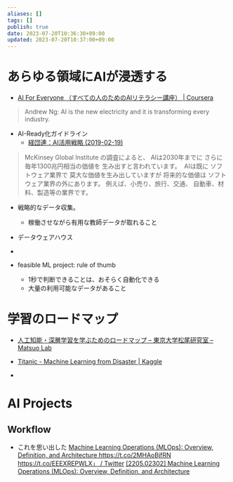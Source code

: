 ```yaml
---
aliases: []
tags: []
publish: true
date: 2023-07-20T10:36:30+09:00
updated: 2023-07-20T10:37:00+09:00
---
```


# あらゆる領域にAIが浸透する
- [AI For Everyone （すべての人のためのAIリテラシー講座） \| Coursera](https://www.coursera.org/learn/ai-for-everyone-ja)
> 	Andrew Ng: AI is the new electricity and it is transforming every industry. 

- AI-Ready化ガイドライン
	- [経団連：AI活用戦略 \(2019\-02\-19\)](https://www.keidanren.or.jp/policy/2019/013.html)

> McKinsey Global Institute の調査によると、 AIは2030年までに さらに毎年1300兆円相当の価値を 生み出すと言われています。 
> AIは既に ソフトウェア業界で 莫大な価値を生み出していますが 将来的な価値は ソフトウェア業界の外にあります。 例えば、小売り、旅行、交通、 自動車、材料、製造等の業界です。

- 戦略的なデータ収集。
	- 稼働させながら有用な教師データが取れること
- データウェアハウス
- 

- feasible ML project: rule of thumb
	- 1秒で判断できることは、おそらく自動化できる
	- 大量の利用可能なデータがあること

# 学習のロードマップ
- [人工知能・深層学習を学ぶためのロードマップ – 東京大学松尾研究室 – Matsuo Lab](https://weblab.t.u-tokyo.ac.jp/%E4%BA%BA%E5%B7%A5%E7%9F%A5%E8%83%BD%E3%83%BB%E6%B7%B1%E5%B1%A4%E5%AD%A6%E7%BF%92%E3%82%92%E5%AD%A6%E3%81%B6%E3%81%9F%E3%82%81%E3%81%AE%E3%83%AD%E3%83%BC%E3%83%89%E3%83%9E%E3%83%83%E3%83%97/#title_2_a)

- [Titanic \- Machine Learning from Disaster \| Kaggle](https://www.kaggle.com/c/titanic)
- 

# AI Projects 
## Workflow

- これを思い出した
[Machine Learning Operations \(MLOps\): Overview, Definition, and Architecture https://t\.co/2MHAoBjfRN https://t\.co/EEEXREPWLX」 / Twitter](https://twitter.com/suzatweet/status/1545685140822687746/photo/1)
[\[2205\.02302\] Machine Learning Operations \(MLOps\): Overview, Definition, and Architecture](https://arxiv.org/abs/2205.02302)
